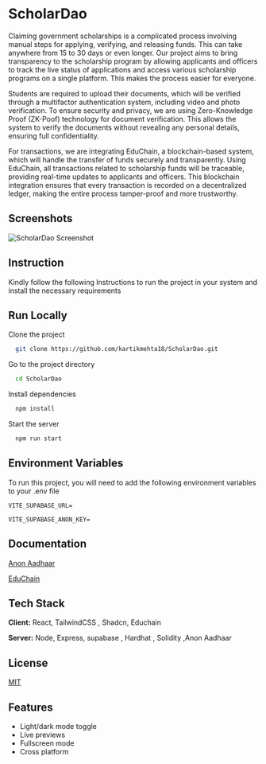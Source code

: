 
# ScholarDao

Claiming government scholarships is a complicated process involving manual steps for applying, verifying, and releasing funds. This can take anywhere from 15 to 30 days or even longer. Our project aims to bring transparency to the scholarship program by allowing applicants and officers to track the live status of applications and access various scholarship programs on a single platform. This makes the process easier for everyone.

Students are required to upload their documents, which will be verified through a multifactor authentication system, including video and photo verification. To ensure security and privacy, we are using Zero-Knowledge Proof (ZK-Poof) technology for document verification. This allows the system to verify the documents without revealing any personal details, ensuring full confidentiality.

For transactions, we are integrating EduChain, a blockchain-based system, which will handle the transfer of funds securely and transparently. Using EduChain, all transactions related to scholarship funds will be traceable, providing real-time updates to applicants and officers. This blockchain integration ensures that every transaction is recorded on a decentralized ledger, making the entire process tamper-proof and more trustworthy.
## Screenshots

![ScholarDao Screenshot](https://drive.google.com/file/d/1twyGU5xK78iprZu0NI7RHj_dxzUGsImS/view?usp=sharing)


## Instruction

Kindly follow the following Instructions to run the project in your system and install the necessary requirements
## Run Locally

Clone the project

```bash
  git clone https://github.com/kartikmehta18/ScholarDao.git
```

Go to the project directory

```bash
  cd ScholarDao
```

Install dependencies

```bash
  npm install
```

Start the server

```bash
  npm run start
```



## Environment Variables

To run this project, you will need to add the following environment variables to your .env file

`VITE_SUPABASE_URL=`

`VITE_SUPABASE_ANON_KEY=`


## Documentation

[Anon Aadhaar](https://documentation.anon-aadhaar.pse.dev/docs/intro)

[EduChain](https://devdocs.opencampus.xyz/)


## Tech Stack

**Client:** React, TailwindCSS , Shadcn, Educhain 

**Server:** Node, Express, supabase , Hardhat , Solidity ,Anon Aadhaar


## License

[MIT](https://choosealicense.com/licenses/mit/)


## Features

- Light/dark mode toggle
- Live previews
- Fullscreen mode
- Cross platform

